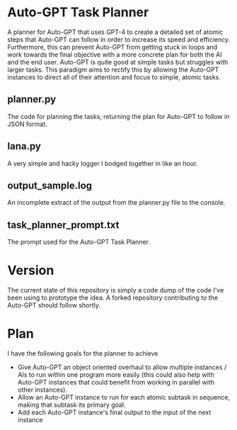 # Auto-GPT Task Planner
A planner for Auto-GPT that uses GPT-4 to create a detailed set of atomic steps that Auto-GPT can follow in order to increase its speed and efficiency. Furthermore, this can prevent Auto-GPT from getting stuck in loops and work towards the final objective with a more concrete plan for both the AI and the end user.
Auto-GPT is quite good at simple tasks but struggles with larger tasks. This paradigm aims to rectify this by allowing the Auto-GPT instances to direct all of their attention and focus to simple, atomic tasks.

## planner.py
The code for planning the tasks, returning the plan for Auto-GPT to follow in JSON format.

## lana.py
A very simple and hacky logger I bodged together in like an hour.

## output_sample.log
An incomplete extract of the output from the planner.py file to the console.

## task_planner_prompt.txt
The prompt used for the Auto-GPT Task Planner.

# Version
The current state of this repository is simply a code dump of the code I've been using to prototype the idea. A forked repository contributing to the Auto-GPT should follow shortly.

# Plan
I have the following goals for the planner to achieve
 - Give Auto-GPT an object oriented overhaul to allow multiple instances / AIs to run within one program more easily (this could also help with Auto-GPT instances that could benefit from working in parallel with other instances).
 - Allow an Auto-GPT instance to run for each atomic subtask in sequence, making that subtask its primary goal.
 - Add each Auto-GPT instance's final output to the input of the next instance
